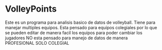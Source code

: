 # VolleyPoints
Este es un programa para analisis basico de datos de volleyball.
Tiene para manejar multiples equipos.
Esta pensado para equipos colegiales por lo que se pueden editar de manera facil los equipos para poder cambiar los jugadores
NO esta pensado para manejo de datos de manera PROFESIONAL SOLO COLEGIAL
